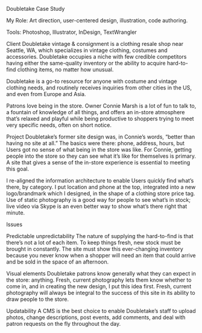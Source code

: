 Doubletake Case Study

My Role: Art direction, user-centered design, illustration, code authoring.

Tools: Photoshop, Illustrator, InDesign, TextWrangler

Client
Doubletake vintage & consignment is a clothing resale shop near Seattle, WA, which specializes in vintage clothing, costumes and accessories. Doubletake occupies a niche with few credible competitors having either the same-quality inventory or the ability to acquire hard-to-find clothing items, no matter how unusual. 

Doubletake is a go-to resource for anyone with costume and vintage clothing needs, and routinely receives inquiries from other cities in the US, and even from Europe and Asia. 

Patrons love being in the store. Owner Connie Marsh is a lot of fun to talk to, a fountain of knowledge of all things, and offers an in-store atmosphere that’s relaxed and playful while being productive to shoppers trying to meet very specific needs, often on short notice. 

Project
Doubletake’s former site design was, in Connie’s words, “better than having no site at all.” The basics were there: phone, address, hours, but Users got no sense of what being in the store was like. For Connie, getting people into the store so they can see what it’s like for themselves is primary. A site that gives a sense of the in-store experience is essential to meeting this goal. 

I re-aligned the information architecture to enable Users quickly find what’s there, by category. I put location and phone at the top, integrated into a new logo/brandmark which I designed, in the shape of a clothing store price tag. Use of static photography is a good way for people to see what’s in stock; live video via Skype is an even better way to show what’s there right that minute.

Issues

Predictable unpredictability
The nature of supplying the hard-to-find is that there’s not a lot of each item. To keep things fresh, new stock must be brought in constantly. The site must show this ever-changing inventory because you never know when a shopper will need an item that could arrive and be sold in the space of an afternoon. 

Visual elements
Doubletake patrons know generally what they can expect in the store: anything. Fresh, current photography lets them know whether to come in, and in creating the new design, I put this idea first.
Fresh, current photography will always be integral to the success of this site in its ability to draw people to the store.

Updatability
A CMS is the best choice to enable Doubletake’s staff to upload photos, change descriptions, post events, add comments, and deal with patron requests on the fly throughout the day.
